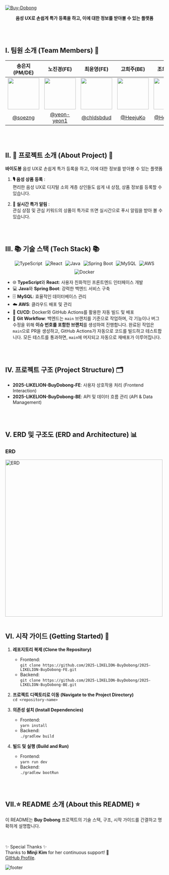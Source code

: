 
[![Buy-Dobong](https://capsule-render.vercel.app/api?type=blur&color=auto&text=Buy-Dobong&height=auto&fontSize=auto&fontAlign=50&fontColor=auto)](https://buy-dobong.vercel.app)

<p align="center">
  <b>음성 UX로 손쉽게 특가 등록을 하고, 이에 대한 정보를 받아볼 수 있는 플랫폼</b>
</p>

<br><br>

## I. 팀원 소개 (Team Members) 👥

|                     송은지(PM/DE)                     |                        노진경(FE)                         |                        최윤영(FE)                        |                       고희주(BE)                       |                       조희원(BE)                        |
| :---------------------------------------------------: | :-------------------------------------------------------: | :------------------------------------------------------: | :----------------------------------------------------: | :-----------------------------------------------------: |
| <img src="https://github.com/soezng.png" width="100"> | <img src="https://github.com/yeon-yeon1.png" width="100"> | <img src="https://github.com/chldsbdud.png" width="100"> | <img src="https://github.com/HeejuKo.png" width="100"> | <img src="https://github.com/HeewonJo.png" width="100"> |
|         [@soezng](https://github.com/soezng)          |       [@yeon-yeon1](https://github.com/yeon-yeon1)        |        [@chldsbdud](https://github.com/chldsbdud)        |         [@HeejuKo](https://github.com/HeejuKo)         |        [@HeewonJo](https://github.com/HeewonJo)         |

<br><br>

## II. 🍎 프로젝트 소개 (About Project) 🛒

**바이도봉** 음성 UX로 손쉽게 특가 등록을 하고, 이에 대한 정보를 받아볼 수 있는 플랫폼

1. **🎙️ 음성 상품 등록** :  
   편리한 음성 UX로 디지털 소외 계층 상인들도 쉽게 내 상점, 상품 정보를 등록할 수 있습니다.

2. **🔔 실시간 특가 알림** :  
   관심 상점 및 관심 키워드의 상품이 특가로 뜨면 실시간으로 푸시 알림을 받아 볼 수 있습니다.

<br><br>

## III. 📚 기술 스택 (Tech Stack) 📚

<p align="center" style="display: flex; justify-content: center; gap: 10px; flex-wrap: wrap;">
    <img src="https://img.shields.io/badge/TypeScript-3178C6?style=for-the-badge&logo=TypeScript&logoColor=white" alt="TypeScript">
    <img src="https://img.shields.io/badge/React-61dbfb?style=for-the-badge&logo=React&logoColor=white" alt="React">
    <img src="https://img.shields.io/badge/Java-007396?style=for-the-badge&logo=OpenJDK&logoColor=white" alt="Java">
    <img src="https://img.shields.io/badge/Spring%20Boot-6DB33F?style=for-the-badge&logo=Spring&logoColor=white" alt="Spring Boot">
    <img src="https://img.shields.io/badge/MySQL-4479A1?style=for-the-badge&logo=MySQL&logoColor=white" alt="MySQL">
    <img src="https://img.shields.io/badge/AWS-232F3E?style=for-the-badge&logo=Amazon%20AWS&logoColor=white" alt="AWS">
    <img src="https://img.shields.io/badge/Docker-2496ED?style=for-the-badge&logo=Docker&logoColor=white" alt="Docker">
</p>

- 🌐 **TypeScript**와 **React**: 사용자 친화적인 프론트엔드 인터페이스 개발
- 💻 **Java**와 **Spring Boot**: 강력한 백엔드 서비스 구축
- 🗄️ **MySQL**: 효율적인 데이터베이스 관리
- ☁️ **AWS**: 클라우드 배포 및 관리
- 🚀 **CI/CD**: Docker와 GitHub Actions를 활용한 자동 빌드 및 배포
- 🔄 **Git Workflow**: 백엔드는 `main` 브랜치를 기준으로 작업하며, 각 기능이나 버그 수정을 위해 **이슈 번호를 포함한 브랜치**를 생성하여 진행합니다. 완료된 작업은 `main`으로 PR을 생성하고, GitHub Actions가 자동으로 코드를 빌드하고 테스트합니다. 모든 테스트를 통과하면, `main`에 머지되고 자동으로 재배포가 이루어집니다.

<br><br>

## IV. 프로젝트 구조 (Project Structure) 🗂️

- **2025-LIKELION-BuyDobong-FE**: 사용자 상호작용 처리 (Frontend Interaction)
- **2025-LIKELION-BuyDobong-BE**: API 및 데이터 흐름 관리 (API & Data Management)

<br><br>

## V. ERD 및 구조도 (ERD and Architecture) 📊

### ERD

<img src="https://github.com/user-attachments/assets/872778ea-3b01-493c-a4c4-5d09bc1f1e5d" width="500" alt="ERD"/>
<br><br>

## VI. 시작 가이드 (Getting Started) 🚀

1. **레포지토리 복제 (Clone the Repository)**

   - Frontend:  
     `git clone https://github.com/2025-LIKELION-BuyDobong/2025-LIKELION-BuyDobong-FE.git`
   - Backend:  
     `git clone https://github.com/2025-LIKELION-BuyDobong/2025-LIKELION-BuyDobong-BE.git`

2. **프로젝트 디렉토리로 이동 (Navigate to the Project Directory)**  
   `cd <repository-name>`

3. **의존성 설치 (Install Dependencies)**

   - Frontend:  
     `yarn install`
   - Backend:  
     `./gradlew build`

4. **빌드 및 실행 (Build and Run)**
   - Frontend:  
     `yarn run dev`
   - Backend:  
     `./gradlew bootRun`

<br><br>

## VII.⭐ README 소개 (About this README) ⭐

이 README는 **Buy Dobong** 프로젝트의 기술 스택, 구조, 시작 가이드를 간결하고 명확하게 설명합니다.

<br><br>
✨ Special Thanks ✨  
Thanks to **Minji Kim** for her continuous support! 🚀  
[GitHub Profile](https://github.com/milkykim).

![footer](https://capsule-render.vercel.app/api?section=footer&type=waving&color=2f7d69)
